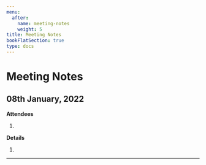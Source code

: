 ```yaml
---
menu:
  after:
    name: meeting-notes
    weight: 5
title: Meeting Notes
bookFlatSection: true
type: docs
---
```


# <b>Meeting Notes</b>

## 08th January, 2022

**Attendees**
1. <name-here>

**Details**
1. <detail-here>
---
